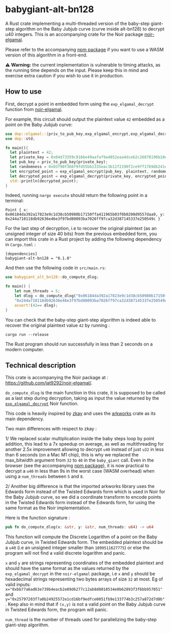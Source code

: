 # babygiant-alt-bn128
A Rust crate implementing a multi-threaded version of the baby-step giant-step algorithm on the Baby Jubjub curve (curve inside alt-bn128) to decrypt u40 integers.
This is an accompanying crate for the Noir package [noir-elgamal](https://github.com/jat9292/noir-elgamal).

Please refer to the accompanying [npm package](https://github.com/jat9292/babyjubjub-utils) if you want to use a WASM version of this algorithm in a front-end.

⚠️ **Warning:** the current implementation is vulnerable to timing attacks, as the running time depends on the input. Please keep this in mind and exercise extra caution if you wish to use it in production.

## How to use
First, decrypt a point in embedded form using the `exp_elgamal_decrypt` function from [noir-elgamal](https://github.com/jat9292/noir-elgamal).

For example, this circuit should output the plaintext value `42` embedded as a point on the Baby Jubjub curve:
```rust
use dep::elgamal::{priv_to_pub_key,exp_elgamal_encrypt,exp_elgamal_decrypt};
use dep::std;

fn main(){
  let plaintext = 42;
  let private_key = 0x04d73359c9166e49aafaf9a4852eaa4dceb2c26878196b10e9048004ff5cc20c;
  let pub_key = priv_to_pub_key(private_key);
  let randomness = 0x03f90f366f9fd55bb1335eac3b11f2190f2ce9ff1769db241edaa7774136099b;
  let encrypted_point = exp_elgamal_encrypt(pub_key, plaintext, randomness);
  let decrypted_point = exp_elgamal_decrypt(private_key, encrypted_point);
  std::println(decrypted_point);
}
```

Indeed, running `nargo execute` should return the following point in a terminal: 
```
Point { x: 0x06184da392a17823e9c1d38cb50980b17150ffa411965b03f0b0200d9557daa9, y: 0x244a710118db92636e46e3f97bd80093ba7026ff97ca32d387145337e250549c }
```

For the last step of decryption, i.e to recover the original plaintext (as an unsigned integer of size 40 bits) from the previous embedded form, you can import this crate in a Rust project by adding the following dependency in `Cargo.toml` : 
```
[dependencies]
babygiant-alt-bn128 = "0.1.0"
```

And then use the following code in `src/main.rs`: 

```rust
use babygiant_alt_bn128::do_compute_dlog;

fn main() {
    let num_threads = 5;
    let dlog = do_compute_dlog("0x06184da392a17823e9c1d38cb50980b17150ffa411965b03f0b0200d9557daa9",
    "0x244a710118db92636e46e3f97bd80093ba7026ff97ca32d387145337e250549c",num_threads);
    assert!(42== dlog);
}
```

You can check that the baby-step giant-step algorithm is indeed able to recover the original plaintext value `42` by running : 
```
cargo run --release
```

The Rust program should run successfully in less than 2 seconds on a modern computer.

## Technical description
This crate is accompanying the Noir package at : https://github.com/jat9292/noir-elgamal/. 

`do_compute_dlog` is the main function in this crate, it is supposed to be called as a last step during decryption, taking as input the value returned by the [`exp_elgamal_decrypt`](https://github.com/jat9292/noir-elgamal/blob/v0.0.1/src/lib.nr#L50) Noir function.

This code is heavily inspired by [zkay](https://github.com/eth-sri/zkay/blob/master/babygiant-lib/src/lib.rs) and uses the [arkworks](https://github.com/arkworks-rs) crate as its main dependency.

Two main differences with respect to zkay : 

1/ We replaced scalar multiplication inside the baby steps loop by point addition, this lead to a 7x speedup on average, as well as multithreading for another 2.5x improvement
allowing to decrypt  `u40` instead of just `u32` in less than 6 seconds (on a Mac M1 chip), this is why we replaced the max_bitwidth argument from `32` to `40` in the `baby_giant` call.
Even in the browser (see the accompanying [npm package](https://github.com/jat9292/babyjubjub-utils)), it is now practical to decrypt a `u40` in less than 9s in the worst case (WASM overhead) when using a `num_threads` between `5` and `8`.

2/ Another big difference is that the imported arkworks library uses the Edwards form instead of the Twisted Edwards form which is used in Noir for the Baby Jubjub curve, so we did a coordinate transform to encode points in the Twisted Edwards form instead of the Edwards form, for using the same format as the Noir implementation. 

Here is the function signature :

```rust
pub fn do_compute_dlog(x: &str, y: &str, num_threads: u64) -> u64
```

This function will compute the Discrete Logarithm of a point on the Baby Jubjub curve, in Twisted Edwards form.
The embedded plaintext should be a `u40` (i.e an unsigned integer smaller than `1099511627775`) or else the program will not find a valid discrete logarithm and panic.

`x` and `y` are strings representing coordinates of the embedded plaintext and should have the same format as the values returned by the `exp_elgamal_decrypt` in the `noir-elgamal` package, i.e  `x` and `y` should be hexadecimal strings representing two bytes arrays of size `32` at most. 
Eg of valid inputs: `x="0xbb77a6ad63e739b4eacb2e09d6277c12ab8d8010534e0b62893f3f6bb957051"` and `y="0x25797203f7a0b24925572e1cd16bf9edfce0051fb9e133774b3c257a872d7d8b"`.
Keep also in mind that if `(x,y)` is not a valid point on the Baby Jubjub curve in Twisted Edwards form, the program will panic.

`num_thread` is the number of threads used for parallelizing the baby-step giant-step algorithm.
